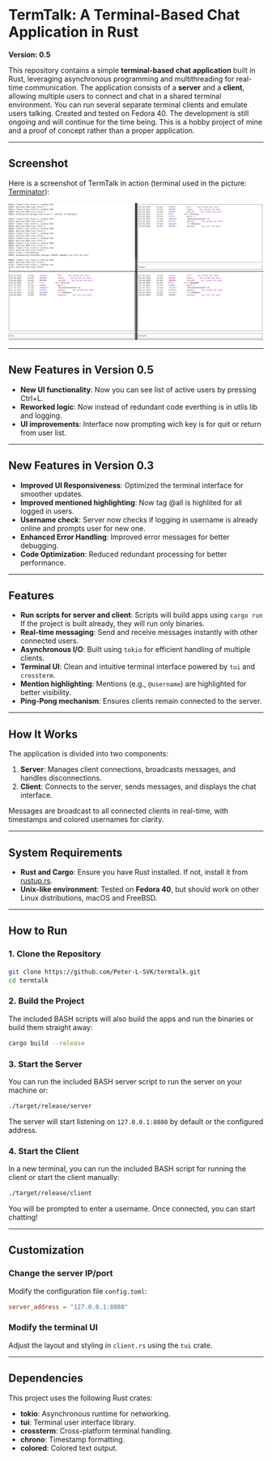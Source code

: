 # **TermTalk: A Terminal-Based Chat Application in Rust**

**Version: 0.5**

This repository contains a simple **terminal-based chat application** built in Rust, leveraging asynchronous programming and multithreading for real-time communication. The application consists of a **server** and a **client**, allowing multiple users to connect and chat in a shared terminal environment. You can run several separate terminal clients and emulate users talking. Created and tested on Fedora 40. The development is still ongoing and will continue for the time being. This is a hobby project of mine and a proof of concept rather than a proper application.

---

## **Screenshot**

Here is a screenshot of TermTalk in action (terminal used in the picture: [Terminator](https://gnome-terminator.org/)):

![TermTalk Chat Screenshot](example.png)

---

## **New Features in Version 0.5**
- **New UI functionality**: Now you can see list of active users by pressing Ctrl+L.
- **Reworked logic**: Now instead of redundant code everthing is in utlis lib and logging.
- **UI improvements**: Interface now prompting wich key is for quit or return from user list.

---

## **New Features in Version 0.3**
- **Improved UI Responsiveness**: Optimized the terminal interface for smoother updates.
- **Improved mentioned highlighting**: Now tag @all is highlited for all logged in users.
- **Username check**: Server now checks if logging in username is already online and prompts user for new one.
- **Enhanced Error Handling**: Improved error messages for better debugging.
- **Code Optimization**: Reduced redundant processing for better performance.

---

## **Features**
- **Run scripts for server and client**: Scripts will build apps using `cargo run` <br />If the project is built already, they will run only binaries.
- **Real-time messaging**: Send and receive messages instantly with other connected users.
- **Asynchronous I/O**: Built using `tokio` for efficient handling of multiple clients.
- **Terminal UI**: Clean and intuitive terminal interface powered by `tui` and `crossterm`.
- **Mention highlighting**: Mentions (e.g., `@username`) are highlighted for better visibility.
- **Ping-Pong mechanism**: Ensures clients remain connected to the server.

---

## **How It Works**
The application is divided into two components:
1. **Server**: Manages client connections, broadcasts messages, and handles disconnections.
2. **Client**: Connects to the server, sends messages, and displays the chat interface.

Messages are broadcast to all connected clients in real-time, with timestamps and colored usernames for clarity.

---

## **System Requirements**
- **Rust and Cargo**: Ensure you have Rust installed. If not, install it from [rustup.rs](https://rustup.rs/).
- **Unix-like environment**: Tested on **Fedora 40**, but should work on other Linux distributions, macOS and FreeBSD.

---

## **How to Run**

### 1. Clone the Repository
```bash
git clone https://github.com/Peter-L-SVK/termtalk.git
cd termtalk
```

### 2. Build the Project
The included BASH scripts will also build the apps and run the binaries or build them straight away:
```bash
cargo build --release
```

### 3. Start the Server
You can run the included BASH server script to run the server on your machine or:
```bash
./target/release/server
```
The server will start listening on `127.0.0.1:8080` by default or the configured address.

### 4. Start the Client
In a new terminal, you can run the included BASH script for running the client or start the client manually:
```bash
./target/release/client
```
You will be prompted to enter a username. Once connected, you can start chatting!

---

## **Customization**

### Change the server IP/port
Modify the configuration file `config.toml`:
```toml
server_address = "127.0.0.1:8080"
```

### Modify the terminal UI
Adjust the layout and styling in `client.rs` using the `tui` crate.

---

## **Dependencies**
This project uses the following Rust crates:

- **tokio**: Asynchronous runtime for networking.
- **tui**: Terminal user interface library.
- **crossterm**: Cross-platform terminal handling.
- **chrono**: Timestamp formatting.
- **colored**: Colored text output.
